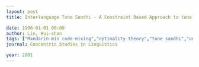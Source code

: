 ```yaml
---
layout: post
title: Interlanguage Tone Sandhi - A Constraint Based Approach to tone sandhi in Mandarin-Min Code-Mixing

date: 1996-01-01 00:00
author: Lin, Hui-shan
tags: ["Mandarin-min code-mixing","optimality theory","tone sandhi","universal"]
journal: Concentric Studies in Linguistics

year: 2001
---
```



